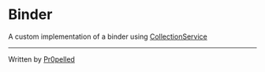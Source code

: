# Binder
A custom implementation of a binder using <a href="https://create.roblox.com/docs/reference/engine/classes/CollectionService" target="_blank" title="Documentation">CollectionService</a>

---

Written by <a href="https://www.roblox.com/users/112576463" target="_blank" title="View Profile">Pr0pelled</a>